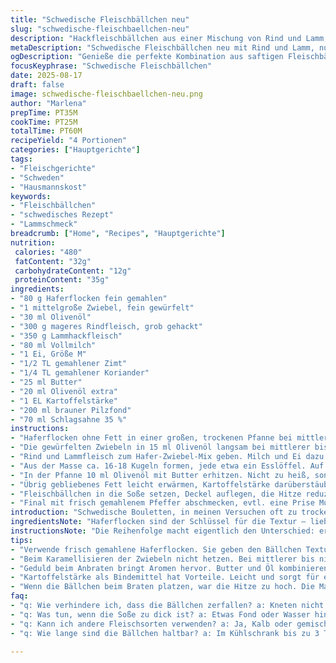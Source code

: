 ```yaml
---
title: "Schwedische Fleischbällchen neu"
slug: "schwedische-fleischbaellchen-neu"
description: "Hackfleischbällchen aus einer Mischung von Rind und Lamm, leicht modifiziert mit Haferflocken statt Semmelbrösel, geschmort in einer Rahmsoße mit braunem Pilzfond. Zwiebeln werden karamellisiert, statt nur angedünstet. Muskat und Piment durch Zimt und Koriander ersetzt, für mehr Tiefe. Butter und Olivenöl kombiniert zum Braten, damit die Bällchen außen kross bleiben, innen saftig. Das Fleisch wird nicht zu fest gedrückt, um Aufgehen zu vermeiden. Soßenbindung ohne Mehlschwitze, stattdessen mit Kartoffelstärke. Dampfgaren für zarte Bällchen, dann im Sud köcheln. Typisch serviert mit Kartoffelstampf und Preiselbeeren. Geduld und Sinn für Textur brauchbar – nicht zu trocken, nicht matschig."
metaDescription: "Schwedische Fleischbällchen neu mit Rind und Lamm, nussigen Haferflocken und karamellisierten Zwiebeln für eine köstliche, aromatische Soße"
ogDescription: "Genieße die perfekte Kombination aus saftigen Fleischbällchen, nussigen Haferflocken und einer sämigen Soße, genau richtig für besondere Anlässe"
focusKeyphrase: "Schwedische Fleischbällchen"
date: 2025-08-17
draft: false
image: schwedische-fleischbaellchen-neu.png
author: "Marlena"
prepTime: PT35M
cookTime: PT25M
totalTime: PT60M
recipeYield: "4 Portionen"
categories: ["Hauptgerichte"]
tags:
- "Fleischgerichte"
- "Schweden"
- "Hausmannskost"
keywords:
- "Fleischbällchen"
- "schwedisches Rezept"
- "Lammschmeck"
breadcrumb: ["Home", "Recipes", "Hauptgerichte"]
nutrition: 
 calories: "480"
 fatContent: "32g"
 carbohydrateContent: "12g"
 proteinContent: "35g"
ingredients:
- "80 g Haferflocken fein gemahlen"
- "1 mittelgroße Zwiebel, fein gewürfelt"
- "30 ml Olivenöl"
- "300 g mageres Rindfleisch, grob gehackt"
- "350 g Lammhackfleisch"
- "80 ml Vollmilch"
- "1 Ei, Größe M"
- "1/2 TL gemahlener Zimt"
- "1/4 TL gemahlener Koriander"
- "25 ml Butter"
- "20 ml Olivenöl extra"
- "1 EL Kartoffelstärke"
- "200 ml brauner Pilzfond"
- "70 ml Schlagsahne 35 %"
instructions:
- "Haferflocken ohne Fett in einer großen, trockenen Pfanne bei mittlerer Hitze rösten. Ständig rühren, bis sie leicht Farbe annehmen und nussig riechen, etwa 5-7 Minuten. Dann auf eine große Schüssel geben und abkühlen lassen."
- "Die gewürfelten Zwiebeln in 15 ml Olivenöl langsam bei mittlerer bis niedriger Hitze karamellisieren, dabei häufig umrühren – nicht zu dunkel, sondern goldbraun. Kurz salzen, abkühlen und zu den Haferflocken geben, grob vermischen."
- "Rind und Lammfleisch zum Hafer-Zwiebel-Mix geben. Milch und Ei dazu. Gewürze einstreuen. Mit den Händen alles nur so lange kneten, bis es sich verbunden hat. Nicht zu stark drücken, Bällchen sollen locker bleiben. Mit Salz und Pfeffer abschmecken."
- "Aus der Masse ca. 16-18 Kugeln formen, jede etwa ein Esslöffel. Auf einem Teller nebeneinander legen, nicht stapeln – sonst kleben sie zusammen. Mindestens 10 Minuten ruhen lassen."
- "In der Pfanne 10 ml Olivenöl mit Butter erhitzen. Nicht zu heiß, sonst verbrennt die Butter. Bällchen portionsweise anbraten – 3-4 Minuten pro Seite, bis sie außen kräftig braun sind, innen noch nicht komplett durchgegart. Herausnehmen, auf Küchenpapier ablegen, Fett abtropfen lassen."
- "Übrig gebliebenes Fett leicht erwärmen, Kartoffelstärke darüberstäuben – sofort mit Schneebesen rühren, klumpenfrei. Sahne und Pilzfond in einem dünnen Strahl dazugeben, weiterrühren bis Bindung einsetzt und leichte Bläschen aufsteigen. Leicht köcheln lassen, keine starke Hitze, sonst gerinnt die Sahne."
- "Fleischbällchen in die Soße setzen, Deckel auflegen, die Hitze reduzieren. Sanft 8-10 Minuten ziehen lassen, bis sie gar, aber zart sind. Nicht zu lange, damit sie nicht austrocknen. Wenn Soße zu dick wird, etwas mehr Fond oder Wasser zugeben."
- "Final mit frisch gemahlenem Pfeffer abschmecken, evtl. eine Prise Muskat zur Abrundung. Ich serviere dazu klassischen Kartoffelstampf mit wenig Butter und eine großzügige Portion Preiselbeeren.Input wird süß-säuerlich, perfekte Balance zu den Gewürzen."
introduction: "Schwedische Bouletten, in meinen Versuchen oft zu trocken, habe ich mit Lammfleisch kombiniert – gibt mehr Geschmack und macht die Textur feiner. Semmelbrösel ersetzte ich durch Haferflocken; das verändert nicht nur die Bindung, sondern gibt auch einen feinen Biss und einen nussigen Unterton. Karamellisierte Zwiebeln statt nur gedünsteter extra Aroma. Die Würzung habe ich angepasst, Zimt und Koriander statt Muskat und Piment, das wirkt frischer und unerwartet warm. Die Soße schmiert nicht mit Mehlbutter, sondern mit Kartoffelstärke, was leichter ist und sie glänzender macht. Wichtig: Die Bällchen nicht zu fest kneten, lieber locker, sonst werden sie zäh. Geduld beim Anbraten zahlt sich aus; dieser Prozess entwickelt richtig viel Aroma und verhindert das Zerfallen."
ingredientsNote: "Haferflocken sind der Schlüssel für die Textur – lieber fein mahlen, sonst wird es körnig. Statt Lamm kann man auch Kalb oder gemischtes Schwein nehmen, aber das klär ich später. Karamellisierte Zwiebeln brauchen Zeit, nicht hetzen. Butter und Olivenöl zusammen für das Braten: Butter bringt Geschmack, Öl verhindert das Verbrennen. Kartoffelstärke als Bindemittel statt Mehl, da die Soße dadurch leichter bleibt, außerdem keine Mehlschwitze nötig. Pilzfond macht den Unterschied zur klassischen Fleischbrühe – gibt Tiefe und Umami. Wichtig: immer wieder probieren, Wuerzen nicht zu früh wird die Masse zu salzig."
instructionsNote: "Die Reihenfolge macht eigentlich den Unterschied: erst Trockenrösten der Haferflocken, dann Zwiebeln karamellisieren, erst wenn beides abgekühlt ist das Fleisch dazu. Das verhindert zu frühes Garwerden und zähe Texturen. Bällchen nicht überarbeiten, sonst reissen sie beim Braten auf. Die Hitze beim Braten mittelhoch, da Butter sonst verbrennt. Nach dem Anbraten Soße direkt zubereiten, damit die Bällchen im Sud nachziehen können. Kartoffelstärke einrühren, bevor die Sahne dazu kommt, sonst klumpt sie. Sanft köcheln, viel Rühren mit Schneebesen. Alternativ Soße mit saurer Sahne verfeinern für eine andere Note. Auch Experiment mit Apfelmus als Beilage lohnt sich, ich behalte Preiselbeeren aber lieber klassisch."
tips:
- "Verwende frisch gemahlene Haferflocken. Sie geben den Bällchen Textur. Das Rösten vorher macht sie nussig. Lass sie abkühlen, die Öle entwickeln sich. Ansonsten wird die Masse zu feucht."
- "Beim Karamellisieren der Zwiebeln nicht hetzen. Bei mittlerer bis niedriger Hitze goldbraun braten. Häufig rühren, da sonst schnell dunkel. Das Aroma vertieft sich, gibt eine schöne Basis."
- "Geduld beim Anbraten bringt Aromen hervor. Butter und Öl kombinieren, damit nichts anbrennt. Bällchen vorsichtig braten, 3-4 Minuten pro Seite, bis sie eine schöne Kruste haben."
- "Kartoffelstärke als Bindemittel hat Vorteile. Leicht und sorgt für eine glänzende Soße. Vor der Sahne einrühren, sonst klumpt sie. Soße sanft köcheln, viel Rühren beim Hinzufügen der Flüssigkeit."
- "Wenn die Bällchen beim Braten platzen, war die Hitze zu hoch. Die Masse zu fest kneten könnte schuld sein. Auf die Konsistenz achten. Ruhen lassen hilft, dass sie sich setzen."
faq:
- "q: Wie verhindere ich, dass die Bällchen zerfallen? a: Kneten nicht übertreiben, locker formen. Hitze bei Braten mittelhoch einstellen, so bleiben sie intact."
- "q: Was tun, wenn die Soße zu dick ist? a: Etwas Fond oder Wasser hinzufügen. Häufig rühren, auch beim Kochen aufpassen, damit nichts anbrennt."
- "q: Kann ich andere Fleischsorten verwenden? a: Ja, Kalb oder gemischtes Schwein passen. Achte auf die Mischung, der Geschmack verändert sich. Musst nach eigenem Gusto ausprobieren."
- "q: Wie lange sind die Bällchen haltbar? a: Im Kühlschrank bis zu 3 Tage. Einfrieren ist eine Option. Vor dem Servieren gut aufwärmen, möglicherweise Sauce verfeinern."

---
```

